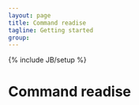 ```yaml
---
layout: page
title: Command readise 
tagline: Getting started
group: 
---
```

{% include JB/setup %}

# Command readise 
